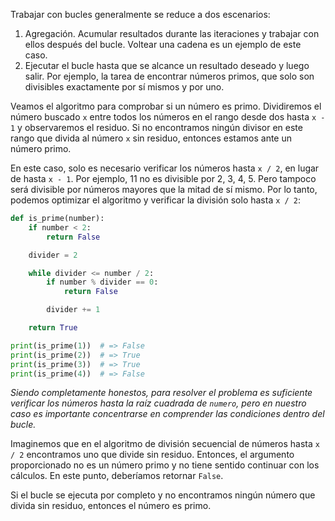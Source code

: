 
Trabajar con bucles generalmente se reduce a dos escenarios:

1. Agregación. Acumular resultados durante las iteraciones y trabajar con ellos después del bucle. Voltear una cadena es un ejemplo de este caso.
2. Ejecutar el bucle hasta que se alcance un resultado deseado y luego salir. Por ejemplo, la tarea de encontrar números primos, que solo son divisibles exactamente por sí mismos y por uno.

Veamos el algoritmo para comprobar si un número es primo. Dividiremos el número buscado `x` entre todos los números en el rango desde dos hasta `x - 1` y observaremos el residuo. Si no encontramos ningún divisor en este rango que divida al número `x` sin residuo, entonces estamos ante un número primo.

En este caso, solo es necesario verificar los números hasta `x / 2`, en lugar de hasta `x - 1`. Por ejemplo, 11 no es divisible por 2, 3, 4, 5. Pero tampoco será divisible por números mayores que la mitad de sí mismo. Por lo tanto, podemos optimizar el algoritmo y verificar la división solo hasta `x / 2`:

```python
def is_prime(number):
    if number < 2:
        return False

    divider = 2

    while divider <= number / 2:
        if number % divider == 0:
            return False

        divider += 1

    return True

print(is_prime(1))  # => False
print(is_prime(2))  # => True
print(is_prime(3))  # => True
print(is_prime(4))  # => False
```


*Siendo completamente honestos, para resolver el problema es suficiente verificar los números hasta la raíz cuadrada de `numero`, pero en nuestro caso es importante concentrarse en comprender las condiciones dentro del bucle.*

Imaginemos que en el algoritmo de división secuencial de números hasta `x / 2` encontramos uno que divide sin residuo. Entonces, el argumento proporcionado no es un número primo y no tiene sentido continuar con los cálculos. En este punto, deberíamos retornar `False`.

Si el bucle se ejecuta por completo y no encontramos ningún número que divida sin residuo, entonces el número es primo.
